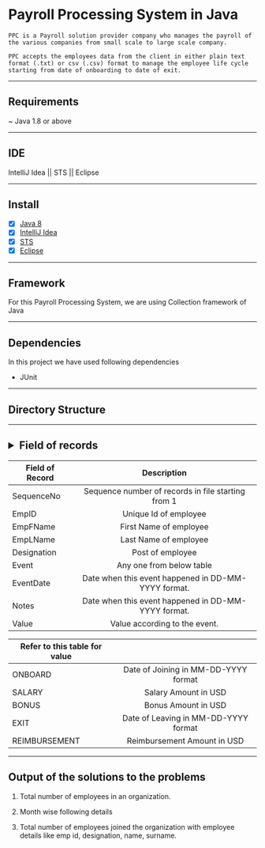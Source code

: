 # Payroll Processing System in Java

``PPC is a Payroll solution provider company who manages the payroll of the various companies from small scale to large scale company.``

``PPC accepts the employees data from the client in either plain text format (.txt) or csv (.csv) format to
manage the employee life cycle starting from date of onboarding to date of exit.``

---
## Requirements

~ Java 1.8 or above

---

## IDE 
IntelliJ Idea || STS || Eclipse

---

## Install
- [x]  [Java 8](https://www.oracle.com/in/java/technologies/javase/javase8-archive-downloads.html)
- [x] [IntelliJ Idea](https://www.jetbrains.com/idea/download/#section=windows)
- [x] [STS ](https://spring.io/tools)
- [x] [Eclipse ](https://www.eclipse.org/downloads/)

---

## Framework

For this Payroll Processing System, we are using Collection framework of Java

---

## Dependencies

In this project we have used following dependencies

- JUnit

---

## Directory Structure


---

## <details><summary>Field of records</summary>


| Field of Record        | Description|  
| ------------- |:-------------:| 
|SequenceNo     | Sequence number of records in file starting from 1 | 
| EmpID      | Unique Id of employee  |  
| EmpFName | First Name of employee      |    
|EmpLName | Last Name of employee|
|Designation| Post of employee|
|Event| Any one from below table|
| EventDate | Date when this event happened in DD-MM-YYYY format.|
|Notes|Date when this event happened in DD-MM-YYYY format.|
|Value| Value according to the event. |


|Refer to this table for value | |          
| ------------- |:-------------:| 
| ONBOARD     | Date of Joining in MM-DD-YYYY format | 
| SALARY      | Salary Amount in USD     |  
| BONUS  |Bonus Amount in USD|
|EXIT| Date of Leaving in MM-DD-YYYY format|
|REIMBURSEMENT| Reimbursement Amount in USD|

</details>

---

## Output of the solutions to the problems

1. Total number of employees in an organization.

2. Month wise following details
1. Total number of employees joined the organization with employee details like emp id,
designation, name, surname.
